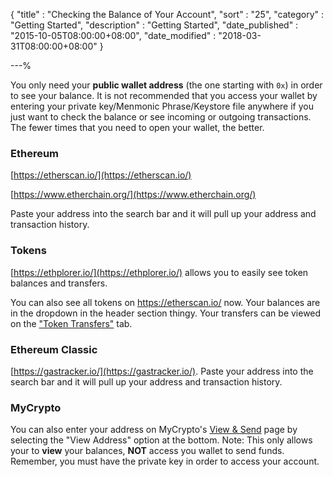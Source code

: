 {
"title" : "Checking the Balance of Your Account",
"sort" : "25",
"category" : "Getting Started",
"description" : "Getting Started",
"date_published" : "2015-10-05T08:00:00+08:00",
"date_modified" : "2018-03-31T08:00:00+08:00"
}

---%

You only need your **public wallet address** (the one starting with `0x`) in order to see your balance. It is not recommended that you access your wallet by entering your private key/Menmonic Phrase/Keystore file anywhere if you just want to check the balance or see incoming or outgoing transactions. The fewer times that you need to open your wallet, the better.

### Ethereum

[https://etherscan.io/](https://etherscan.io/)

[https://www.etherchain.org/](https://www.etherchain.org/)

Paste your address into the search bar and it will pull up your address and transaction history.

### Tokens

[https://ethplorer.io/](https://ethplorer.io/) allows you to easily see token balances and transfers.

You can also see all tokens on https://etherscan.io/ now. Your balances are in the dropdown in the header section thingy. Your transfers can be viewed on the ["Token Transfers"](https://etherscan.io/address/0x7cb57b5a97eabe94205c07890be4c1ad31e486a8#tokentxns) tab.

### Ethereum Classic

[https://gastracker.io/](https://gastracker.io/). Paste your address into the search bar and it will pull up your address and transaction history.

### MyCrypto

You can also enter your address on MyCrypto's [View & Send](https://ethereumproject.github.io/etherwallet/#send-transaction) page by selecting the "View Address" option at the bottom. Note: This only allows your to **view** your balances, **NOT** access you wallet to send funds. Remember, you must have the private key in order to access your account.
